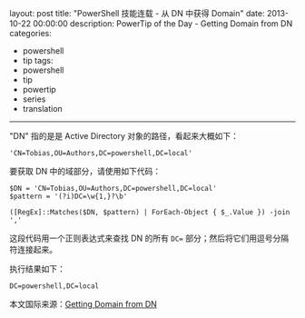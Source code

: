 layout: post
title: "PowerShell 技能连载 - 从 DN 中获得 Domain"
date: 2013-10-22 00:00:00
description: PowerTip of the Day - Getting Domain from DN
categories:
- powershell
- tip
tags:
- powershell
- tip
- powertip
- series
- translation
---
"DN" 指的是是 Active Directory 对象的路径，看起来大概如下：

	'CN=Tobias,OU=Authors,DC=powershell,DC=local'

要获取 DN 中的域部分，请使用如下代码：

	$DN = 'CN=Tobias,OU=Authors,DC=powershell,DC=local'
	$pattern = '(?i)DC=\w{1,}?\b'
	
	([RegEx]::Matches($DN, $pattern) | ForEach-Object { $_.Value }) -join ',' 

这段代码用一个正则表达式来查找 DN 的所有 `DC=` 部分；然后将它们用逗号分隔符连接起来。

执行结果如下：

	DC=powershell,DC=local

<!--more-->
本文国际来源：[Getting Domain from DN](http://community.idera.com/powershell/powertips/b/tips/posts/getting-domain-from-dn)

